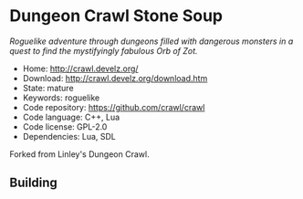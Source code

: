 # Dungeon Crawl Stone Soup

_Roguelike adventure through dungeons filled with dangerous monsters in a quest to find the mystifyingly fabulous Orb of Zot._

- Home: http://crawl.develz.org/
- Download: http://crawl.develz.org/download.htm
- State: mature
- Keywords: roguelike
- Code repository: https://github.com/crawl/crawl
- Code language: C++, Lua
- Code license: GPL-2.0
- Dependencies: Lua, SDL

Forked from Linley's Dungeon Crawl.

## Building

